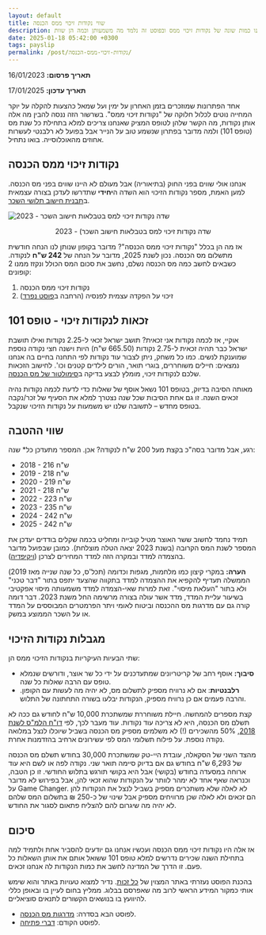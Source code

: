 ```yaml
---
layout: default
title: שווי נקודות זיכוי ממס הכנסה
description: שוויון בפני החוק? לא בפני מס הכנסה. לכל אחד ואחת מאיתנו כמות שונה של נקודות זיכוי ממס ובפוסט זה נלמד מה משמעותן וכמה הן שוות
date: 2025-01-18 05:42:00 +0300
tags: payslip
permalink: /post/נקודות-זיכוי-ממס-הכנסה/
---
```

**תאריך פרסום:** 16/01/2023

**תאריך עדכון:** 17/01/2025

אחד הפתרונות שמוזכרים בזמן האחרון על ימין ועל שמאל כהצעות להקלה על יוקר המחייה נוטים לכלול חלוקה של "נקודות זיכוי ממס". בשרשור הזה ננסה להבין מה אלה אותן נקודות, מה הקשר שלהן לטופס המציק שאנחנו צריכים למלא בתחילת כל שנת מס (טופס 101) ולמה מדובר בפתרון שנשמע טוב על הנייר אבל בפועל לא רלבנטי לעשרות אחוזים מהאוכלוסייה. בואו נתחיל.

## נקודות זיכוי ממס הכנסה
אנחנו אולי שווים בפני החוק (בתיאוריה) אבל מעולם לא היינו שווים בפני מס הכנסה. למען האמת, מספר נקודות הזיכוי הוא השדה ה**יחידי** שתדרשו לעדכן בצורה עצמאית ב[תבנית חישוב תלושי השכר](https://drive.google.com/drive/folders/1JZmJg2pkD97mQ_fJOBcbuyMOiO_fFsCr?usp=sharing).

<img style="display: block; margin: auto;"
src="/assets/images/tax_points.png" alt="שדה נקודות זיכוי למס בטבלאות חישוב השכר - 2023" title="שדה נקודות זיכוי למס בטבלאות חישוב השכר - 2023">
<p style="text-align: center;">
שדה נקודות זיכוי למס בטבלאות חישוב השכר) - 2023
</p>

אז מה הן בכלל "נקודות זיכוי ממס הכנסה"? מדובר בקופון שנותן לנו הנחה חודשית מתשלום מס הכנסה. נכון לשנת 2025, מדובר על הנחה של **242 ש"ח** לנקודה. כשבאים לחשב כמה מס הכנסה נשלם, נחשב את סכום המס הכולל ונקזז ממנו 2 קופונים:

1. נקודות זיכוי ממס הכנסה
2. זיכוי על הפקדה עצמית לפנסיה (הרחבה ב[פוסט נפרד](../על-פנסיה-וזיכוי-המס-החבוי/))


## זכאות לנקודות זיכוי - טופס 101
אוקיי, אז לכמה נקודות אני זכאית? תושב ישראל זכאי ל-2.25 נקודות ואילו תושבת ישראל כבר תהיה זכאית ל-2.75 נקודות (665.50 ש"ח) היות וישנה חצי נקודה נוספת שמוענקת לנשים. כמו כל משחק, ניתן לצבור עוד נקודות לפי התחנה בחיים בה אנחנו נמצאים: חיילים משוחררים, בוגרי תואר, הורים לילדים קטנים וכו'. לחישוב הזכאות שלכם לנקודות זיכוי, מומלץ לבצע בדיקה ב[סימולטור של מס הכנסה](https://secapp.taxes.gov.il/srsimulatorNZ/#/simulator).


מאותה הסיבה בדיוק, בטופס 101 נשאל אוסף של שאלות כדי לדעת לכמה נקודות נהיה זכאים השנה. זו גם אחת הסיבות שכל שנה נצטרך למלא את הסעיף של זכר/נקבה בטופס מחדש – לתשובה שלנו יש משמעות על נקודות הזיכוי שנקבל.


## שווי ההטבה
רגע, אבל מדובר בסה"כ בקצת מעל 200 ש"ח לנקודה? אכן. המספר מתעדכן כל* שנה:

* 2018 - 216 ש"ח
* 2019 - 218 ש"ח
* 2020 - 219 ש"ח
* 2021 - 218 ש"ח
* 2022 - 223 ש"ח
* 2023 - 235 ש"ח
* 2024 - 242 ש"ח
* 2025 - 242 ש"ח

תמיד נחמד לחשוב ששר האוצר מטיל קובייה ומחליט בכמה שקלים בודדים יעדכן את המספר לשנת המס הקרובה (בשנת 2023 יצאה הטלה מוצלחת). כמובן שבפועל מדובר בהצמדה למדד ובמקרה הזה למדד המחירים לצרכן ([ויקיפדיה](https://he.wikipedia.org/wiki/%D7%A0%D7%A7%D7%95%D7%93%D7%AA_%D7%96%D7%99%D7%9B%D7%95%D7%99)).

**הערה:** במקרי קיצון כמו מלחמות, מגפות וכדומה (תכל'ס, כל שנה שנייה מאז 2019) הממשלה תעדיף להקפיא את ההצמדה למדד בתקווה שהצעד יתפס בתור "דבר טכני" ולא בתור "העלאת מיסוי". זאת למרות שאי-הצמדה למדד משמעותה מיסוי אפקטיבי בשיעור עליית המדד, מדד אשר עולה בצורה מרשימה החל משנת 2023. דבר דומה קורה גם עם מדרגות מס ההכנסה וביטוח לאומי ויתר הפרמטרים המבוססים על המדד או על השכר הממוצע במשק.

## מגבלות נקודות הזיכוי
שתי הבעיות העיקריות בנקודות הזיכוי ממס הן:

* **סיבוך:** אוסף רחב של קריטריונים שמתעדכנים על ידי כל שר אוצר, ודורשים שנמלא טופס עם הרבה שאלות כל שנה.
* **רלבנטיות**: אם לא נרוויח מספיק לתשלום מס, לא יהיה מה לעשות עם הקופון. והרבה פעמים אם כן נרוויח מספיק, הנקודות יבלעו בשורה התחתונה של התלוש.

קצת מספרים להמחשה. חיילת משוחררת שמשתכרת 10,000 ש"ח לחודש גם ככה לא תשלם מס הכנסה, היא לא צריכה עוד נקודות. עוד מעבר לכך, לפי [דו"ח הלמ"ס לשנת 2018](https://www.cbs.gov.il/he/mediarelease/pages/2019/%D7%94%D7%9B%D7%A0%D7%A1%D7%95%D7%AA-%D7%91%D7%A8%D7%95%D7%98%D7%95-%D7%A9%D7%9C-%D7%A9%D7%9B%D7%99%D7%A8%D7%99%D7%9D-%D7%9E%D7%A1%D7%A7%D7%A8-%D7%94%D7%95%D7%A6%D7%90%D7%95%D7%AA-%D7%9E%D7%A9%D7%A7-%D7%94%D7%91%D7%99%D7%AA-2018.aspx), 50% מהשכירים (!) לא משלמים מספיק מס הכנסה בשביל שיוכלו לנצל במלואה נקודה נוספת. על פילוח תשלומי המס לפי עשירונים ארחיב בהזדמנות אחרת.


מהצד השני של הסקאלה, עובדת היי-טק שמשתכרת 30,000 בחודש תשלם מס הכנסה של 6,293 ש"ח בחודש גם אם בדיוק סיימה תואר שני. נקודה לפה או לשם היא עוד ארוחה במסעדה בחודש (בקושי) אבל היא בקושי תורגש בתלוש החודשי. זו כן הטבה, וכנראה שאף אחד לא ימהר לוותר על הנקודות שהוא זכאי להן, אבל בפירוש לא מדובר על Game Changer. לא לאלה שלא משתכרים מספיק בשביל לנצל את הנקודות להן הם זכאים ולא לאלה שכן מרוויחים מספיק אבל שינוי של כ-250 ₪ בתשלום המס שלהם לא יהיה מה שיגרום להם להצליח פתאום לסגור את החודש.


## סיכום
אז אלה היו נקודות זיכוי ממס הכנסה ועכשיו אנחנו גם יודעים להסביר אחת ולתמיד למה בתחילת השנה שכירים נדרשים למלא טופס 101 ששואל אותם את אותן השאלות כל פעם. זו הדרך של המדינה לחשב את כמות הנקודות לה אנחנו זכאים.


בהכנת הפוסט נעזרתי באתר המצוין של [כל זכות](https://www.kolzchut.org.il/he/%D7%A0%D7%A7%D7%95%D7%93%D7%95%D7%AA_%D7%96%D7%99%D7%9B%D7%95%D7%99_%D7%9E%D7%9E%D7%A1_%D7%94%D7%9B%D7%A0%D7%A1%D7%94). נדיר למצוא טעויות באתר והוא שימש אותי כמקור המידע הראשי לרוב מה שאפרסם בבלוג. ממליץ בחום לעיין בו ובאופן כללי להיוועץ בו בנושאים הקשורים לתנאים סוציאליים.

* לפוסט הבא בסדרה: [מדרגות מס הכנסה](../מדרגות-מס-הכנסה/).
* לפוסט הקודם: [דברי פתיחה](/about/).
